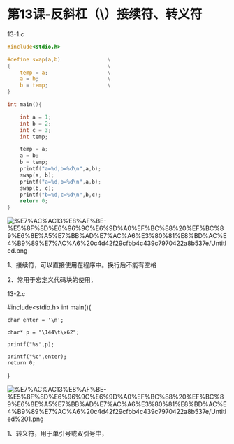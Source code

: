 # 第13课-反斜杠（\）接续符、转义符

13-1.c

```c
#include<stdio.h>

#define swap(a,b)       		\
{					    		\
	temp = a;					\
	a = b;						\
	b = temp;					\
}

int main(){

	int a = 1;
	int b = 2;
	int c = 3;
	int temp;

	temp = a;
	a = b;
	b = temp;
	printf("a=%d,b=%d\n",a,b);
	swap(a, b);
	printf("a=%d,b=%d\n",a,b);
	swap(b, c);
	printf("b=%d,c=%d\n",b,c);	
	return 0;
}
```

![%E7%AC%AC13%E8%AF%BE-%E5%8F%8D%E6%96%9C%E6%9D%A0%EF%BC%88%20%EF%BC%89%E6%8E%A5%E7%BB%AD%E7%AC%A6%E3%80%81%E8%BD%AC%E4%B9%89%E7%AC%A6%20c4d42f29cfbb4c439c7970422a8b537e/Untitled.png](https://cdn.jsdelivr.net/gh/chenliang1301/Images@main/NotesImages/202111162223964.png)

1、接续符，可以直接使用在程序中。换行后不能有空格

2、常用于宏定义代码块的使用，

13-2.c

#include<stdio.h>
int main(){

	char enter = '\n';
	
	char* p = "\144\t\x62";
	
	printf("%s",p);
	
	printf("%c",enter);
	return 0;
}

![%E7%AC%AC13%E8%AF%BE-%E5%8F%8D%E6%96%9C%E6%9D%A0%EF%BC%88%20%EF%BC%89%E6%8E%A5%E7%BB%AD%E7%AC%A6%E3%80%81%E8%BD%AC%E4%B9%89%E7%AC%A6%20c4d42f29cfbb4c439c7970422a8b537e/Untitled%201.png](https://cdn.jsdelivr.net/gh/chenliang1301/Images@main/NotesImages/202111162223965.png)

1、转义符，用于单引号或双引号中，